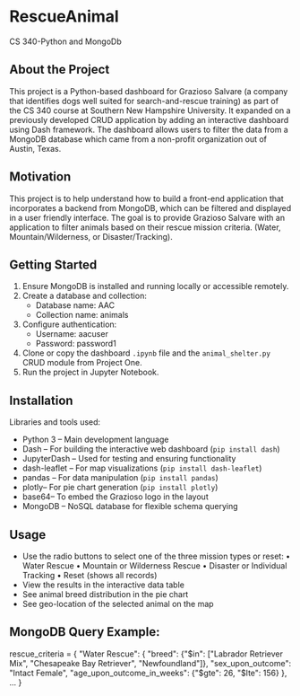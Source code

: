 # RescueAnimal
CS 340-Python and MongoDb
## About the Project
This project is a Python-based dashboard for Grazioso Salvare (a company that identifies dogs well suited for search-and-rescue training) as part of the CS 340 course at Southern New Hampshire University. It expanded on a previously developed CRUD application by adding an interactive dashboard using Dash framework. The dashboard allows users to filter the data from a MongoDB database which came from a non-profit organization out of Austin, Texas. 

## Motivation
This project is to help understand how to build a front-end application that incorporates a backend from MongoDB, which can be filtered and displayed in a user friendly interface. The goal is to provide Grazioso Salvare with an application to filter animals based on their rescue mission criteria. (Water, Mountain/Wilderness, or Disaster/Tracking).

## Getting Started
1. Ensure MongoDB is installed and running locally or accessible remotely.
2. Create a database and collection:
   - Database name: AAC
   - Collection name: animals
3. Configure authentication:
   - Username: aacuser
   - Password: password1
4. Clone or copy the dashboard `.ipynb` file and the `animal_shelter.py` CRUD module from Project One.
5. Run the project in Jupyter Notebook.

## Installation
Libraries and tools used:
- Python 3 – Main development language
- Dash – For building the interactive web dashboard (`pip install dash`)
- JupyterDash – Used for testing and ensuring functionality
- dash-leaflet – For map visualizations (`pip install dash-leaflet`)
- pandas – For data manipulation (`pip install pandas`)
- plotly– For pie chart generation (`pip install plotly`)
- base64– To embed the Grazioso logo in the layout
- MongoDB – NoSQL database for flexible schema querying

## Usage
- Use the radio buttons to select one of the three mission types or reset:
•	Water Rescue
•	Mountain or Wilderness Rescue
•	Disaster or Individual Tracking
•	Reset (shows all records)
- View the results in the interactive data table
- See animal breed distribution in the pie chart
- See geo-location of the selected animal on the map

## MongoDB Query Example:
rescue_criteria = {
    "Water Rescue": {
        "breed": {"$in": ["Labrador Retriever Mix", "Chesapeake Bay Retriever", "Newfoundland"]},
        "sex_upon_outcome": "Intact Female",
        "age_upon_outcome_in_weeks": {"$gte": 26, "$lte": 156}
    },
    ...
}

